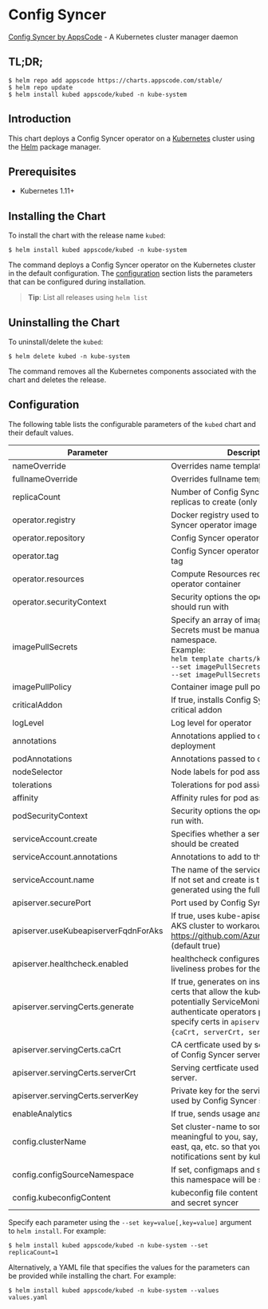 # Config Syncer

[Config Syncer by AppsCode](https://github.com/kubeops/config-syncer) - A Kubernetes cluster manager daemon

## TL;DR;

```console
$ helm repo add appscode https://charts.appscode.com/stable/
$ helm repo update
$ helm install kubed appscode/kubed -n kube-system
```

## Introduction

This chart deploys a Config Syncer operator on a [Kubernetes](http://kubernetes.io) cluster using the [Helm](https://helm.sh) package manager.

## Prerequisites

- Kubernetes 1.11+

## Installing the Chart

To install the chart with the release name `kubed`:

```console
$ helm install kubed appscode/kubed -n kube-system
```

The command deploys a Config Syncer operator on the Kubernetes cluster in the default configuration. The [configuration](#configuration) section lists the parameters that can be configured during installation.

> **Tip**: List all releases using `helm list`

## Uninstalling the Chart

To uninstall/delete the `kubed`:

```console
$ helm delete kubed -n kube-system
```

The command removes all the Kubernetes components associated with the chart and deletes the release.

## Configuration

The following table lists the configurable parameters of the `kubed` chart and their default values.

|              Parameter               |                                                                                                            Description                                                                                                             |            Default             |
|--------------------------------------|------------------------------------------------------------------------------------------------------------------------------------------------------------------------------------------------------------------------------------|--------------------------------|
| nameOverride                         | Overrides name template                                                                                                                                                                                                            | <code>""</code>                |
| fullnameOverride                     | Overrides fullname template                                                                                                                                                                                                        | <code>""</code>                |
| replicaCount                         | Number of Config Syncer operator replicas to create (only 1 is supported)                                                                                                                                                          | <code>1</code>                 |
| operator.registry                    | Docker registry used to pull Config Syncer operator image                                                                                                                                                                          | <code>appscode</code>          |
| operator.repository                  | Config Syncer operator container image                                                                                                                                                                                             | <code>kubed</code>             |
| operator.tag                         | Config Syncer operator container image tag                                                                                                                                                                                         | <code>v0.13.1</code>           |
| operator.resources                   | Compute Resources required by the operator container                                                                                                                                                                               | <code>{}</code>                |
| operator.securityContext             | Security options the operator container should run with                                                                                                                                                                            | <code>{}</code>                |
| imagePullSecrets                     | Specify an array of imagePullSecrets. Secrets must be manually created in the namespace. <br> Example: <br> `helm template charts/kubed \` <br> `--set imagePullSecrets[0].name=sec0 \` <br> `--set imagePullSecrets[1].name=sec1` | <code>[]</code>                |
| imagePullPolicy                      | Container image pull policy                                                                                                                                                                                                        | <code>IfNotPresent</code>      |
| criticalAddon                        | If true, installs Config Syncer operator as critical addon                                                                                                                                                                         | <code>false</code>             |
| logLevel                             | Log level for operator                                                                                                                                                                                                             | <code>3</code>                 |
| annotations                          | Annotations applied to operator deployment                                                                                                                                                                                         | <code>{}</code>                |
| podAnnotations                       | Annotations passed to operator pod(s).                                                                                                                                                                                             | <code>{}</code>                |
| nodeSelector                         | Node labels for pod assignment                                                                                                                                                                                                     | <code>{}</code>                |
| tolerations                          | Tolerations for pod assignment                                                                                                                                                                                                     | <code>[]</code>                |
| affinity                             | Affinity rules for pod assignment                                                                                                                                                                                                  | <code>{}</code>                |
| podSecurityContext                   | Security options the operator pod should run with.                                                                                                                                                                                 | <code>{"fsGroup":65535}</code> |
| serviceAccount.create                | Specifies whether a service account should be created                                                                                                                                                                              | <code>true</code>              |
| serviceAccount.annotations           | Annotations to add to the service account                                                                                                                                                                                          | <code>{}</code>                |
| serviceAccount.name                  | The name of the service account to use. If not set and create is true, a name is generated using the fullname template                                                                                                             | <code>""</code>                |
| apiserver.securePort                 | Port used by Config Syncer server                                                                                                                                                                                                  | <code>"8443"</code>            |
| apiserver.useKubeapiserverFqdnForAks | If true, uses kube-apiserver FQDN for AKS cluster to workaround https://github.com/Azure/AKS/issues/522 (default true)                                                                                                             | <code>true</code>              |
| apiserver.healthcheck.enabled        | healthcheck configures the readiness and liveliness probes for the operator pod.                                                                                                                                                   | <code>false</code>             |
| apiserver.servingCerts.generate      | If true, generates on install/upgrade the certs that allow the kube-apiserver (and potentially ServiceMonitor) to authenticate operators pods. Otherwise specify certs in `apiserver.servingCerts.{caCrt, serverCrt, serverKey}`.  | <code>true</code>              |
| apiserver.servingCerts.caCrt         | CA certficate used by serving certificate of Config Syncer server.                                                                                                                                                                 | <code>""</code>                |
| apiserver.servingCerts.serverCrt     | Serving certficate used by Config Syncer server.                                                                                                                                                                                   | <code>""</code>                |
| apiserver.servingCerts.serverKey     | Private key for the serving certificate used by Config Syncer server.                                                                                                                                                              | <code>""</code>                |
| enableAnalytics                      | If true, sends usage analytics                                                                                                                                                                                                     | <code>true</code>              |
| config.clusterName                   | Set cluster-name to something meaningful to you, say, prod, prod-us-east, qa, etc. so that you can distinguish notifications sent by kubed                                                                                         | <code>unicorn</code>           |
| config.configSourceNamespace         | If set, configmaps and secrets from only this namespace will be synced                                                                                                                                                             | <code>""</code>                |
| config.kubeconfigContent             | kubeconfig file content for configmap and secret syncer                                                                                                                                                                            | <code>""</code>                |


Specify each parameter using the `--set key=value[,key=value]` argument to `helm install`. For example:

```console
$ helm install kubed appscode/kubed -n kube-system --set replicaCount=1
```

Alternatively, a YAML file that specifies the values for the parameters can be provided while
installing the chart. For example:

```console
$ helm install kubed appscode/kubed -n kube-system --values values.yaml
```
